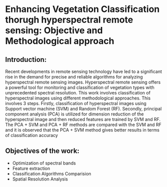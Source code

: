# Enhancing Vegetation Classification thorugh hyperspectral remote sensing: Objective and Methodological approach
## Introduction:
Recent developments in remote sensing technology have led to a significant rise in the demand for
precise and reliable algorithms for analyzing hyperspectral remote sensing images. Hyperspectral
remote sensing offers a powerful tool for monitoring and classification of vegetation types with
unprecedented spectral resolution. This work involves classification of hyperspectral images using
different methodological approaches. This involves 3 steps. Firstly, classification of hyperspectral images using Support vector machine (SVM) and Random Forest (RF). Secondly, principal
component analysis (PCA) is utilized for dimension reduction of the hyperspectral image and then
reduced features are trained by SVM and RF. The PCA + SVM and PCA + RF methods are compared with the SVM and RF and it is observed that the PCA + SVM method gives better results in terms of classification accuracy
## Objectives of the work:
- Optimization of spectral bands
- Feature extraction
- Classification Algorithms Comparision
- Spatial Resolution Analysis
  

